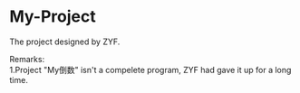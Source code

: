 # My-Project
The project designed by ZYF.


Remarks:      
1.Project "My倒数" isn't a compelete program, ZYF had gave it up for a long time.
